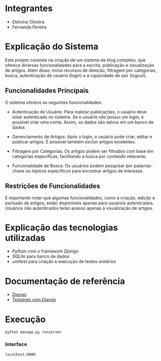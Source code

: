<!-- ![Coverage](.github/badges/coverage.svg) -->

# Integrantes

- Etelvina Oliveira
- Fernanda Pereira

# Explicação do Sistema
Este projeto consiste na criação de um sistema de blog completo, que oferece diversas funcionalidades para a escrita, publicação e visualização de artigos. Além disso, inclui recursos de deleção, filtragem por categorias, busca, autenticação de usuário (login) e a capacidade de sair (logout).

## Funcionalidades Principais

O sistema oferece as seguintes funcionalidades:

- Autenticação de Usuário:
    Para realizar publicações, o usuário deve estar autenticado no sistema.
    Se o usuário não possui um login, é possível criar uma conta. Assim, os dados são salvos em um banco de dados 

- Gerenciamento de Artigos:
    Após o login, o usuário pode criar, editar e publicar artigos.
    É possível também excluir artigos existentes.

- Filtragem por Categorias:
    Os artigos podem ser filtrados com base em categorias específicas, facilitando a busca por conteúdo relevante.

- Funcionalidade de Busca:
    Os usuários podem pesquisar por palavras-chave ou tópicos específicos para encontrar artigos de interesse.

## Restrições de Funcionalidades

É importante notar que algumas funcionalidades, como a criação, edição e exclusão de artigos, estão disponíveis apenas para usuários autenticados. Usuários não autenticados terão acesso apenas à visualização de artigos.

# Explicação das tecnologias utilizadas

- _Python_ com o framework _Django_
- _SQLite_ para banco de dados
- _unittest_ para criação e execução de testes unitários

# Documentação de referência
- [Django](https://www.djangoproject.com/)
- [Testando com Django](https://developer.mozilla.org/pt-BR/docs/Learn/Server-side/Django/Testing)

# Execução
    python manage.py runserver

### Interface
    localhost:8000

